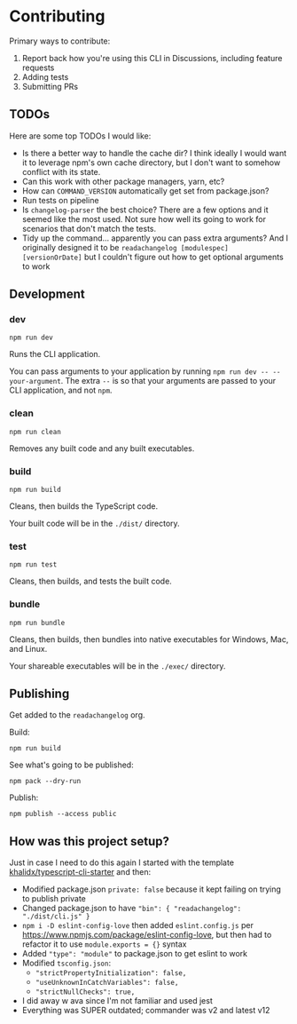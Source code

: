 # Contributing

Primary ways to contribute:

1. Report back how you're using this CLI in Discussions, including feature requests
2. Adding tests
3. Submitting PRs

## TODOs

Here are some top TODOs I would like:

- Is there a better way to handle the cache dir? I think ideally I would want it to leverage npm's own cache directory, but I don't want to somehow conflict with its state.
- Can this work with other package managers, yarn, etc?
- How can `COMMAND_VERSION` automatically get set from package.json?
- Run tests on pipeline
- Is `changelog-parser` the best choice? There are a few options and it seemed like the most used. Not sure how well its going to work for scenarios that don't match the tests.
- Tidy up the command... apparently you can pass extra arguments? And I originally designed it to be `readachangelog [modulespec] [versionOrDate]` but I couldn't figure out how to get optional arguments to work

## Development

### **dev**

`npm run dev`

Runs the CLI application.

You can pass arguments to your application by running `npm run dev -- --your-argument`. The extra `--` is so that your arguments are passed to your CLI application, and not `npm`.

### **clean**

`npm run clean`

Removes any built code and any built executables.

### **build**

`npm run build`

Cleans, then builds the TypeScript code.

Your built code will be in the `./dist/` directory.

### **test**

`npm run test`

Cleans, then builds, and tests the built code.

### **bundle**

`npm run bundle`

Cleans, then builds, then bundles into native executables for Windows, Mac, and Linux.

Your shareable executables will be in the `./exec/` directory.

## Publishing

Get added to the `readachangelog` org.

Build:

```
npm run build
```

See what's going to be published:

```
npm pack --dry-run
```

Publish:

```
npm publish --access public
```

## How was this project setup?

Just in case I need to do this again I started with the template [khalidx/typescript-cli-starter](https://github.com/khalidx/typescript-cli-starter) and then:

- Modified package.json `private: false` because it kept failing on trying to publish private
- Changed package.json to have `"bin": { "readachangelog": "./dist/cli.js" }`
- `npm i -D eslint-config-love` then added `eslint.config.js` per https://www.npmjs.com/package/eslint-config-love, but then had to refactor it to use `module.exports = {}` syntax
- Added `"type": "module"` to package.json to get eslint to work
- Modified `tsconfig.json`:
  - `"strictPropertyInitialization": false,`
  - `"useUnknownInCatchVariables": false,`
  - `"strictNullChecks": true,`
- I did away w ava since I'm not familiar and used jest
- Everything was SUPER outdated; commander was v2 and latest v12
